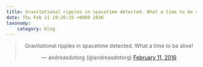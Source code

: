 ```yaml
---
title: Gravitational ripples in spacetime detected. What a time to be alive!
date: Thu Feb 11 19:26:15 +0000 2016
taxonomy:
    category: blog
---
```

<blockquote class="twitter-tweet" align="center"><p lang="en" dir="ltr">Gravitational ripples in spacetime detected. What a time to be alive!</p>&mdash; andreasdotorg (@andreasdotorg) <a href="https://twitter.com/andreasdotorg/status/697863835881992193">February 11, 2016</a></blockquote>
